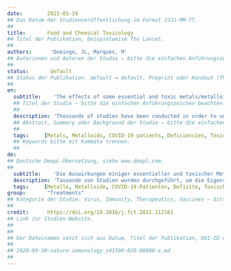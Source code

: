 ```yaml
---
date:        2021-03-19
## Das Datum der Studienveröffentlichung im Format JJJJ-MM-TT.
##
title:       Food and Chemical Toxicology
## Titel der Publikation, beispielweise The Lancet.
##
authors:      'Domingo, JL, Marquès, M'
## Autorinnen und Autoren der Studie – bitte die einfachen Anführungszeichen beachten!
##
status:       default
## Status der Publikation. default = default, Preprint oder Handout (Thesenpapier)
##
en:
  subtitle:    'The effects of some essential and toxic metals/metalloids in COVID-19: A review'
  ## Titel der Studie – bitte die einfachen Anführungszeichen beachten!
  ##
  description: 'Thousands of studies have been conducted in order to understand in depth the characteristics of the novel coronavirus SARS-CoV-2, its infectivity and ways of transmission, and very especially everything related to the clinical and severity of the COVID-19, as well as the potential treatments. In this sense, the role that essential and toxic metals/metalloids have in the development and course of this disease is being studied. Metals/metalloids such as arsenic, cadmium, lead, mercury or vanadium, are elements with known toxic effects in mammals, while trace elements such as cobalt, copper, iron, manganese, selenium and zinc are considered essential. Given the importance of metals/metalloids in nutrition and human health, the present review was aimed at assessing the relationship between various essential and toxic metals/metalloids and the health outcomes related with the COVID-19. We are in the position to conclude that particular attention must be paid to the load/levels of essential trace elements in COVID-19 patients, mainly zinc and selenium. On the other hand, the exposure to air pollutants in general, and toxic metal/metalloids in particular, should be avoided as much as possible to reduce the possibilities of viral infections, including SARS-CoV-2.'
  ## Abstract, Summary oder Background der Studie – bitte die einfachen Anführungszeichen beachten!
  ##
  tags:     [Metals, Metalloids, COVID-19 patients, Deficiencies, Toxic effects]
  ## Keywords bitte mit Kommata trennen.
  ##
de: 
## Deutsche DeepL-Übersetzung, siehe www.deepl.com.
##
  subtitle:    'Die Auswirkungen einiger essentieller und toxischer Metalle/Metalloide in COVID-19: Ein Überblick'
  description: 'Tausende von Studien wurden durchgeführt, um die Eigenschaften des neuen Coronavirus SARS-CoV-2, seine Infektiosität und Übertragungswege und vor allem alles, was mit dem klinischen Verlauf und dem Schweregrad von COVID-19 zusammenhängt, sowie die potenziellen Behandlungsmöglichkeiten eingehend zu verstehen. In diesem Sinne wird die Rolle untersucht, die essentielle und toxische Metalle/Metalloide bei der Entwicklung und dem Verlauf dieser Krankheit spielen. Metalle/Metalloide wie Arsen, Kadmium, Blei, Quecksilber oder Vanadium sind Elemente mit bekanntermaßen toxischer Wirkung bei Säugetieren, während Spurenelemente wie Kobalt, Kupfer, Eisen, Mangan, Selen und Zink als essenziell gelten. In Anbetracht der Bedeutung von Metallen/Metalloiden für die Ernährung und die menschliche Gesundheit war es das Ziel der vorliegenden Untersuchung, den Zusammenhang zwischen verschiedenen essenziellen und toxischen Metallen/Metalloiden und den mit COVID-19 verbundenen gesundheitlichen Folgen zu bewerten. Wir kommen zu dem Schluss, dass bei COVID-19-Patienten der Belastung oder dem Gehalt an essenziellen Spurenelementen, vor allem Zink und Selen, besondere Aufmerksamkeit gewidmet werden muss. Andererseits sollte die Exposition gegenüber Luftschadstoffen im Allgemeinen und toxischen Metallen/Metalloiden im Besonderen so weit wie möglich vermieden werden, um die Gefahr von Virusinfektionen, einschließlich SARS-CoV-2, zu verringern.'
  tags:     [Metalle, Metalloide, COVID-19-Patienten, Defizite, Toxische Wirkungen]
group:       "Treatments"
## Kategorie der Studie: Virus, Immunity, Therapeutics, Vaccines – bitte die Anführungszeichen beachten!
##
credit:      https://doi.org/10.1016/j.fct.2021.112161
## Link zur Studien-Website.
##
##
## Der Dateinamen setzt sich aus Datum, Titel der Publikation, DOI-ID der Studie (nach dem letzten Slash) und der Dateiendung zusammen. Bitte den Unterstrich vor der DOI-ID beachten!
##
## 2020-09-30-nature-immunology_s41590-020-00808-x.md
##
---
```

<object data="{{ page.link }}" style='height:calc(100vh - 400px); width: 100%' type='application/pdf'></object>